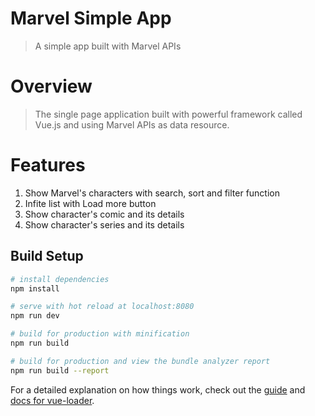 # Marvel Simple App

> A simple app built with Marvel APIs

# Overview
> The single page application built with powerful framework called Vue.js and using Marvel APIs as data resource. 

# Features
1. Show Marvel's characters with search, sort and filter function
2. Infite list with Load more button
3. Show character's comic and its details 
4. Show character's series and its details

## Build Setup

``` bash
# install dependencies
npm install

# serve with hot reload at localhost:8080
npm run dev

# build for production with minification
npm run build

# build for production and view the bundle analyzer report
npm run build --report
```

For a detailed explanation on how things work, check out the [guide](http://vuejs-templates.github.io/webpack/) and [docs for vue-loader](http://vuejs.github.io/vue-loader).
